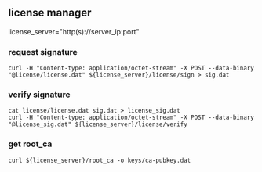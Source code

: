 ## license manager
license_server="http(s)://server_ip:port"

### request signature 

    curl -H "Content-type: application/octet-stream" -X POST --data-binary "@license/license.dat" ${license_server}/license/sign > sig.dat

### verify signature

    cat license/license.dat sig.dat > license_sig.dat
    curl -H "Content-type: application/octet-stream" -X POST --data-binary "@license_sig.dat" ${license_server}/license/verify



### get root_ca
	curl ${license_server}/root_ca -o keys/ca-pubkey.dat
